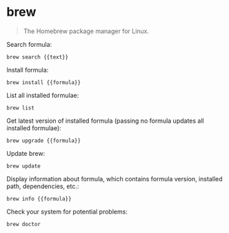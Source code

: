 brew
====

> The Homebrew package manager for Linux.

Search formula:

    brew search {{text}}

Install formula:

    brew install {{formula}}

List all installed formulae:

    brew list

Get latest version of installed formula (passing no formula updates all installed formulae):

    brew upgrade {{formula}}

Update brew:

    brew update

Display information about formula, which contains formula version, installed path, dependencies, etc.:

    brew info {{formula}}

Check your system for potential problems:

    brew doctor
